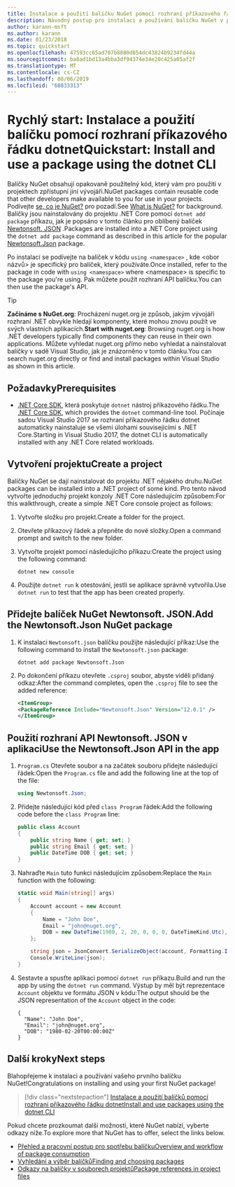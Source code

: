```yaml
---
title: Instalace a použití balíčku NuGet pomocí rozhraní příkazového řádku dotnet
description: Návodný postup pro instalaci a používání balíčku NuGet v projektu .NET Core.
author: karann-msft
ms.author: karann
ms.date: 01/23/2018
ms.topic: quickstart
ms.openlocfilehash: 47593cc65ad707b8880d854dc43824b9234fd44a
ms.sourcegitcommit: ba8ad1bd13a4bba3df94374e34e20c425a05af2f
ms.translationtype: MT
ms.contentlocale: cs-CZ
ms.lasthandoff: 08/06/2019
ms.locfileid: "68833313"
---
```

# <a name="quickstart-install-and-use-a-package-using-the-dotnet-cli"></a><span data-ttu-id="ad119-103">Rychlý start: Instalace a použití balíčku pomocí rozhraní příkazového řádku dotnet</span><span class="sxs-lookup"><span data-stu-id="ad119-103">Quickstart: Install and use a package using the dotnet CLI</span></span>

<span data-ttu-id="ad119-104">Balíčky NuGet obsahují opakovaně použitelný kód, který vám pro použití v projektech zpřístupní jiní vývojáři.</span><span class="sxs-lookup"><span data-stu-id="ad119-104">NuGet packages contain reusable code that other developers make available to you for use in your projects.</span></span> <span data-ttu-id="ad119-105">Podívejte [se, co je NuGet?](../What-is-NuGet.md) pro pozadí.</span><span class="sxs-lookup"><span data-stu-id="ad119-105">See [What is NuGet?](../What-is-NuGet.md) for background.</span></span> <span data-ttu-id="ad119-106">Balíčky jsou nainstalovány do projektu .NET Core pomocí `dotnet add package` příkazu, jak je popsáno v tomto článku pro oblíbený balíček [Newtonsoft. JSON](https://www.nuget.org/packages/Newtonsoft.Json/) .</span><span class="sxs-lookup"><span data-stu-id="ad119-106">Packages are installed into a .NET Core project using the `dotnet add package` command as described in this article for the popular [Newtonsoft.Json](https://www.nuget.org/packages/Newtonsoft.Json/) package.</span></span>

<span data-ttu-id="ad119-107">Po instalaci se podívejte na balíček v kódu `using <namespace>` , kde \<obor názvů\> je specifický pro balíček, který používáte.</span><span class="sxs-lookup"><span data-stu-id="ad119-107">Once installed, refer to the package in code with `using <namespace>` where \<namespace\> is specific to the package you're using.</span></span> <span data-ttu-id="ad119-108">Pak můžete použít rozhraní API balíčku.</span><span class="sxs-lookup"><span data-stu-id="ad119-108">You can then use the package's API.</span></span>

> [!Tip]
> <span data-ttu-id="ad119-109">**Začínáme s NuGet.org**: Procházení nuget.org je způsob, jakým vývojáři rozhraní .NET obvykle hledají komponenty, které mohou znovu použít ve svých vlastních aplikacích.</span><span class="sxs-lookup"><span data-stu-id="ad119-109">**Start with nuget.org**: Browsing nuget.org is how .NET developers typically find components they can reuse in their own applications.</span></span> <span data-ttu-id="ad119-110">Můžete vyhledat nuget.org přímo nebo vyhledat a nainstalovat balíčky v sadě Visual Studio, jak je znázorněno v tomto článku.</span><span class="sxs-lookup"><span data-stu-id="ad119-110">You can search nuget.org directly or find and install packages within Visual Studio as shown in this article.</span></span>

## <a name="prerequisites"></a><span data-ttu-id="ad119-111">Požadavky</span><span class="sxs-lookup"><span data-stu-id="ad119-111">Prerequisites</span></span>

- <span data-ttu-id="ad119-112">[.NET Core SDK](https://www.microsoft.com/net/download/), která poskytuje `dotnet` nástroj příkazového řádku.</span><span class="sxs-lookup"><span data-stu-id="ad119-112">The [.NET Core SDK](https://www.microsoft.com/net/download/), which provides the `dotnet` command-line tool.</span></span> <span data-ttu-id="ad119-113">Počínaje sadou Visual Studio 2017 se rozhraní příkazového řádku dotnet automaticky nainstaluje se všemi úlohami souvisejícími s .NET Core.</span><span class="sxs-lookup"><span data-stu-id="ad119-113">Starting in Visual Studio 2017, the dotnet CLI is automatically installed with any .NET Core related workloads.</span></span>

## <a name="create-a-project"></a><span data-ttu-id="ad119-114">Vytvoření projektu</span><span class="sxs-lookup"><span data-stu-id="ad119-114">Create a project</span></span>

<span data-ttu-id="ad119-115">Balíčky NuGet se dají nainstalovat do projektu .NET nějakého druhu.</span><span class="sxs-lookup"><span data-stu-id="ad119-115">NuGet packages can be installed into a .NET project of some kind.</span></span> <span data-ttu-id="ad119-116">Pro tento návod vytvořte jednoduchý projekt konzoly .NET Core následujícím způsobem:</span><span class="sxs-lookup"><span data-stu-id="ad119-116">For this walkthrough, create a simple .NET Core console project as follows:</span></span>

1. <span data-ttu-id="ad119-117">Vytvořte složku pro projekt.</span><span class="sxs-lookup"><span data-stu-id="ad119-117">Create a folder for the project.</span></span>

1. <span data-ttu-id="ad119-118">Otevřete příkazový řádek a přepněte do nové složky.</span><span class="sxs-lookup"><span data-stu-id="ad119-118">Open a command prompt and switch to the new folder.</span></span>

1. <span data-ttu-id="ad119-119">Vytvořte projekt pomocí následujícího příkazu:</span><span class="sxs-lookup"><span data-stu-id="ad119-119">Create the project using the following command:</span></span>

    ```cli
    dotnet new console
    ```

1. <span data-ttu-id="ad119-120">Použijte `dotnet run` k otestování, jestli se aplikace správně vytvořila.</span><span class="sxs-lookup"><span data-stu-id="ad119-120">Use `dotnet run` to test that the app has been created properly.</span></span>

## <a name="add-the-newtonsoftjson-nuget-package"></a><span data-ttu-id="ad119-121">Přidejte balíček NuGet Newtonsoft. JSON.</span><span class="sxs-lookup"><span data-stu-id="ad119-121">Add the Newtonsoft.Json NuGet package</span></span>

1. <span data-ttu-id="ad119-122">K instalaci `Newtonsoft.json` balíčku použijte následující příkaz:</span><span class="sxs-lookup"><span data-stu-id="ad119-122">Use the following command to install the `Newtonsoft.json` package:</span></span>

    ```cli
    dotnet add package Newtonsoft.Json
    ```

2. <span data-ttu-id="ad119-123">Po dokončení příkazu otevřete `.csproj` soubor, abyste viděli přidaný odkaz:</span><span class="sxs-lookup"><span data-stu-id="ad119-123">After the command completes, open the `.csproj` file to see the added reference:</span></span>

    ```xml
   <ItemGroup>
    <PackageReference Include="Newtonsoft.Json" Version="12.0.1" />
   </ItemGroup>
    ```

## <a name="use-the-newtonsoftjson-api-in-the-app"></a><span data-ttu-id="ad119-124">Použití rozhraní API Newtonsoft. JSON v aplikaci</span><span class="sxs-lookup"><span data-stu-id="ad119-124">Use the Newtonsoft.Json API in the app</span></span>

1. <span data-ttu-id="ad119-125">`Program.cs` Otevřete soubor a na začátek souboru přidejte následující řádek:</span><span class="sxs-lookup"><span data-stu-id="ad119-125">Open the `Program.cs` file and add the following line at the top of the file:</span></span>

    ```cs
    using Newtonsoft.Json;
    ```

1. <span data-ttu-id="ad119-126">Přidejte následující kód před `class Program` řádek:</span><span class="sxs-lookup"><span data-stu-id="ad119-126">Add the following code before the `class Program` line:</span></span>

    ```cs
    public class Account
    {
        public string Name { get; set; }
        public string Email { get; set; }
        public DateTime DOB { get; set; }
    }
    ```

1. <span data-ttu-id="ad119-127">Nahraďte `Main` tuto funkci následujícím způsobem:</span><span class="sxs-lookup"><span data-stu-id="ad119-127">Replace the `Main` function with the following:</span></span>

    ```cs
    static void Main(string[] args)
    {
        Account account = new Account
        {
            Name = "John Doe",
            Email = "john@nuget.org",
            DOB = new DateTime(1980, 2, 20, 0, 0, 0, DateTimeKind.Utc),
        };

        string json = JsonConvert.SerializeObject(account, Formatting.Indented);
        Console.WriteLine(json);
    }
    ```

1. <span data-ttu-id="ad119-128">Sestavte a spusťte aplikaci pomocí `dotnet run` příkazu.</span><span class="sxs-lookup"><span data-stu-id="ad119-128">Build and run the app by using the `dotnet run` command.</span></span> <span data-ttu-id="ad119-129">Výstup by měl být reprezentace `Account` objektu ve formátu JSON v kódu:</span><span class="sxs-lookup"><span data-stu-id="ad119-129">The output should be the JSON representation of the `Account` object in the code:</span></span>

    ```output
    {
      "Name": "John Doe",
      "Email": "john@nuget.org",
      "DOB": "1980-02-20T00:00:00Z"
    }
    ```

## <a name="next-steps"></a><span data-ttu-id="ad119-130">Další kroky</span><span class="sxs-lookup"><span data-stu-id="ad119-130">Next steps</span></span>

<span data-ttu-id="ad119-131">Blahopřejeme k instalaci a používání vašeho prvního balíčku NuGet!</span><span class="sxs-lookup"><span data-stu-id="ad119-131">Congratulations on installing and using your first NuGet package!</span></span>

> [!div class="nextstepaction"]
> [<span data-ttu-id="ad119-132">Instalace a použití balíčků pomocí rozhraní příkazového řádku dotnet</span><span class="sxs-lookup"><span data-stu-id="ad119-132">Install and use packages using the dotnet CLI</span></span>](../consume-packages/install-use-packages-dotnet-cli.md)

<span data-ttu-id="ad119-133">Pokud chcete prozkoumat další možnosti, které NuGet nabízí, vyberte odkazy níže.</span><span class="sxs-lookup"><span data-stu-id="ad119-133">To explore more that NuGet has to offer, select the links below.</span></span>

- [<span data-ttu-id="ad119-134">Přehled a pracovní postup pro spotřebu balíčku</span><span class="sxs-lookup"><span data-stu-id="ad119-134">Overview and workflow of package consumption</span></span>](../consume-packages/overview-and-workflow.md)
- [<span data-ttu-id="ad119-135">Vyhledání a výběr balíčků</span><span class="sxs-lookup"><span data-stu-id="ad119-135">Finding and choosing packages</span></span>](../consume-packages/finding-and-choosing-packages.md)
- [<span data-ttu-id="ad119-136">Odkazy na balíčky v souborech projektů</span><span class="sxs-lookup"><span data-stu-id="ad119-136">Package references in project files</span></span>](../consume-packages/package-references-in-project-files.md)
